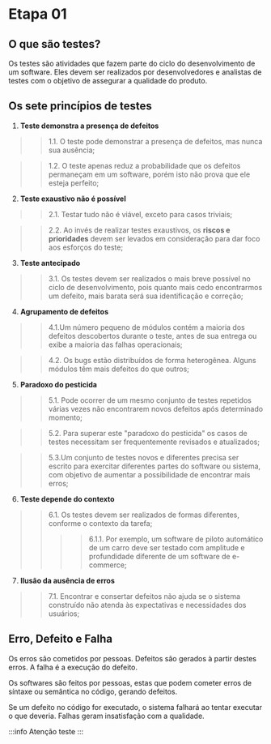 # Etapa 01
## O que são testes?

Os testes são atividades que fazem parte do ciclo do desenvolvimento de um software. Eles devem ser realizados por desenvolvedores e analistas de testes com o objetivo de assegurar a qualidade do produto. 

## Os sete princípios de testes

1. **Teste demonstra a presença de defeitos**
>> 1.1. O teste pode demonstrar a presença de defeitos, mas nunca sua ausência;  

>> 1.2. O teste apenas reduz a probabilidade que os defeitos permaneçam em um software, porém isto não prova que ele esteja perfeito;
2. **Teste exaustivo não é possível**
>> 2.1. Testar tudo não é viável, exceto para casos triviais;  

>> 2.2. Ao invés de realizar testes exaustivos, os **riscos e prioridades** devem ser levados em consideração para dar foco aos esforços do teste;  
3. **Teste antecipado**
>> 3.1. Os testes devem ser realizados o mais breve possível no ciclo de desenvolvimento, pois quanto mais cedo encontrarmos um defeito, mais barata será sua identificação e correção;  
4. **Agrupamento de defeitos**
>> 4.1.Um número pequeno de módulos contém a maioria dos defeitos descobertos durante o teste, antes de sua entrega ou exibe a maioria das falhas operacionais;  

>> 4.2. Os bugs estão distribuídos de forma heterogênea. Alguns módulos têm mais defeitos do que outros;
5. **Paradoxo do pesticida**
>> 5.1. Pode ocorrer de um mesmo conjunto de testes repetidos várias vezes não encontrarem novos defeitos após determinado momento;

>> 5.2. Para superar este "paradoxo do pesticida" os casos de testes necessitam ser frequentemente revisados e atualizados;  

>> 5.3.Um conjunto de testes novos e diferentes precisa ser escrito para exercitar diferentes partes do software ou sistema, com objetivo de aumentar a possibilidade de encontrar mais erros;
6. **Teste depende do contexto**
>> 6.1. Os testes devem ser realizados de formas diferentes, conforme o contexto da tarefa;  
>>>> 6.1.1. Por exemplo, um software de piloto automático de um carro deve ser testado com amplitude e profundidade diferente de um software de e-commerce;  
7. **Ilusão da ausência de erros**
>> 7.1. Encontrar e consertar defeitos não ajuda se o sistema construído não atenda às expectativas e necessidades dos usuários;  

## Erro, Defeito e Falha
Os erros são cometidos por pessoas. Defeitos são gerados à partir destes erros. A falha é a execução do defeito. 

Os softwares são feitos por pessoas, estas que podem cometer erros de síntaxe ou semântica no código, gerando defeitos.  

Se um defeito no código for executado, o sistema falhará ao tentar executar o que deveria. Falhas geram insatisfação com a qualidade.

:::info Atenção
teste
:::




